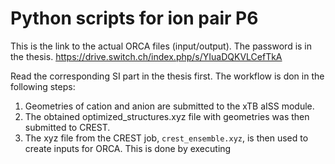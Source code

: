 # Python scripts for ion pair P6

This is the link to the actual ORCA files (input/output). The password is in the thesis.
https://drive.switch.ch/index.php/s/YIuaDQKVLCefTkA

Read the corresponding SI part in the thesis first.
The workflow is don in the following steps:

1. Geometries of cation and anion are submitted to the xTB aISS module.
2. The obtained optimized_structures.xyz file with geometries was then submitted to CREST.
3. The xyz file from the CREST job, `crest_ensemble.xyz`, is then used to create inputs for ORCA. This is done by executing 

